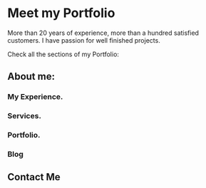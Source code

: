 # Meet my Portfolio

More than 20 years of experience, more than a hundred satisfied customers.
I have passion for well finished projects.

Check all the sections of my Portfolio:

## About me:

### My Experience.

### Services.

### Portfolio.

### Blog

## Contact Me


